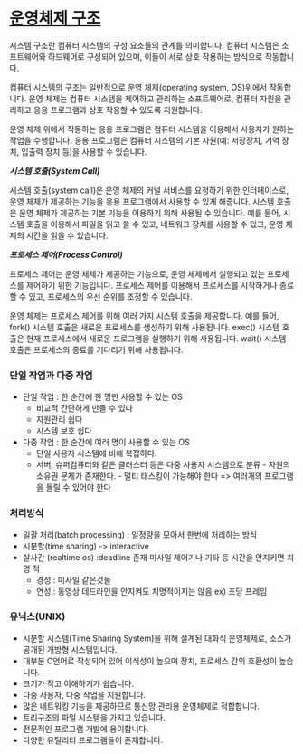 # <u>운영체제 구조</u>

시스템 구조란 컴퓨터 시스템의 구성 요소들의 관계를 의미합니다. 컴퓨터 시스템은 소프트웨어와 하드웨어로 구성되어 있으며, 이들이 서로 상호 작용하는 방식으로 작동합니다.

컴퓨터 시스템의 구조는 일반적으로 운영 체제(operating system, OS)위에서 작동합니다. 운영 체제는 컴퓨터 시스템을 제어하고 관리하는 소프트웨어로, 컴퓨터 자원을 관리하고 응용 프로그램과 상호 작용할
수 있도록 지원합니다.

운영 체제 위에서 작동하는 응용 프로그램은 컴퓨터 시스템을 이용해서 사용자가 원하는 작업을 수행합니다. 응용 프로그램은 컴퓨터 시스템의 기본 자원(예: 저장장치, 기억 장치, 입출력 장치 등)을 사용할 수 있습니다.

***시스템 호출(System Call)***

시스템 호출(system call)은 운영 체제의 커널 서비스를 요청하기 위한 인터페이스로, 운영 체제가 제공하는 기능을 응용 프로그램에서 사용할 수 있게 해줍니다. 시스템 호출은 운영 체제가 제공하는 기본 기능을
이용하기 위해 사용될 수 있습니다. 예를 들어, 시스템 호출을 이용해서 파일을 읽고 쓸 수 있고, 네트워크 장치를 사용할 수 있고, 운영 체제의 시간을 읽을 수 있습니다.

***프로세스 제어(Process Control)***

프로세스 제어는 운영 체제가 제공하는 기능으로, 운영 체제에서 실행되고 있는 프로세스를 제어하기 위한 기능입니다. 프로세스 제어를 이용해서 프로세스를 시작하거나 종료할 수 있고, 프로세스의 우선 순위를 조정할 수
있습니다.

운영 체제는 프로세스 제어를 위해 여러 가지 시스템 호출을 제공합니다. 예를 들어, fork() 시스템 호출은 새로운 프로세스를 생성하기 위해 사용됩니다. exec() 시스템 호출은 현재 프로세스에서 새로운
프로그램을 실행하기 위해 사용됩니다. wait() 시스템 호출은 프로세스의 종료를 기다리기 위해 사용됩니다.

### 단일 작업과 다중 작업

* 단일 작업 : 한 순간에 한 명만 사용할 수 있는 OS
    * 비교적 간단하게 만들 수 있다
    * 자원관리 쉽다
    * 시스템 보호 쉽다
* 다중 작업 : 한 순간에 여러 명이 사용할 수 있는 OS
    * 단일 사용자 시스템에 비해 복잡하다.
    * 서버, 슈퍼컴퓨터와 같은 클러스터 등은 다중 사용자 시스템으로 분류 - 자원의 소유권 문제가 존재한다. - 멀티 태스킹이 가능해야 한다 => 여러개의 프로그램을 돌릴 수 있어야 한다

### 처리방식

* 일괄 처리(batch processing) : 일정량을 모아서 한번에 처리하는 방식
* 시분할(time sharing) -> interactive
* 살사간 (realtime os) :deadline 존재 미사일 제어기나 기타 등 시간을 안지키면 치명 적
    * 경성 : 미사일 같은것들
    * 연성 : 동영상 데드라인을 안지켜도 치명적이지는 않음 ex) 초당 프레임

### 유닉스(UNIX)

* 시분할 시스템(Time Sharing System)을 위해 설계된 대화식 운영체제로, 소스가 공개된 개방형 시스템입니다.
* 대부분 C언어로 작성되어 있어 이식성이 높으며 장치, 프로세스 간의 호환성이 높습니다.
* 크기가 작고 이해하기가 쉽습니다.
* 다중 사용자, 다중 작업을 지원합니다.
* 많은 네트워킹 기능을 제공하므로 통신망 관리용 운영체제로 적합합니다.
* 트리구조의 파일 시스템을 가지고 있습니다.
* 전문적인 프로그램 개발에 용이합니다.
* 다양한 유틸리티 프로그램들이 존재합니다.
